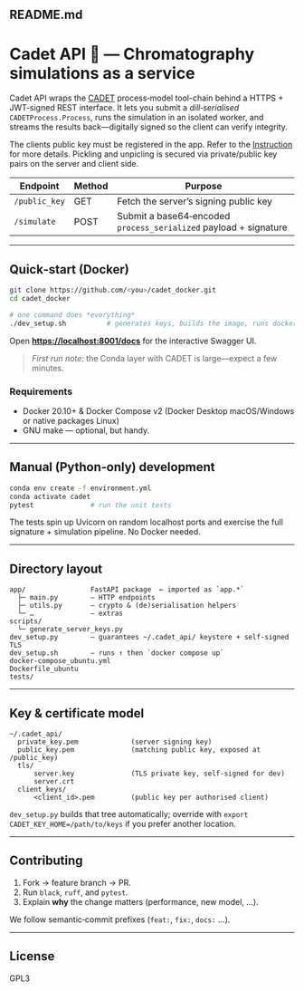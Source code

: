 ## README.md

# Cadet API 🍃 — Chromatography simulations as a service

Cadet API wraps the [CADET](https://cadeploy.readthedocs.io/) process‑model
tool-chain behind a HTTPS + JWT‑signed REST interface.
It lets you submit a *dill‑serialised* `CADETProcess.Process`, runs the
simulation in an isolated worker, and streams the results back—digitally
signed so the client can verify integrity.

The clients public key must be registered in the app. Refer to the [Instruction](INSTRUCTIONS.md) for more details.
Pickling and unpicling is secured via private/public key pairs on the server and client side.


| Endpoint      | Method | Purpose                                                          |
| ------------- | ------ | ---------------------------------------------------------------- |
| `/public_key` | GET    | Fetch the server’s signing public key                            |
| `/simulate`   | POST   | Submit a base64‑encoded `process_serialized` payload + signature |

---

## Quick‑start (Docker)

```bash
git clone https://github.com/<you>/cadet_docker.git
cd cadet_docker

# one command does *everything*
./dev_setup.sh          # generates keys, builds the image, runs docker‑compose
```

Open **[https://localhost:8001/docs](https://localhost:8001/docs)** for the interactive Swagger UI.

> *First run note:* the Conda layer with CADET is large—expect a few minutes.

### Requirements

* Docker 20.10+ & Docker Compose v2 (Docker Desktop macOS/Windows or native packages Linux)
* GNU make — optional, but handy.

---

## Manual (Python‑only) development

```bash
conda env create -f environment.yml
conda activate cadet
pytest              # run the unit tests
```

The tests spin up Uvicorn on random localhost ports and exercise the full
signature + simulation pipeline. No Docker needed.

---

## Directory layout

```
app/                FastAPI package  ← imported as `app.*`
  ├─ main.py        – HTTP endpoints
  ├─ utils.py       – crypto & (de)serialisation helpers
  └─ …              – extras
scripts/
  └─ generate_server_keys.py
dev_setup.py        – guarantees ~/.cadet_api/ keystore + self‑signed TLS
dev_setup.sh        – runs ↑ then `docker compose up`
docker-compose_ubuntu.yml
Dockerfile_ubuntu
tests/
```

---

## Key & certificate model

```
~/.cadet_api/
  private_key.pem             (server signing key)
  public_key.pem              (matching public key, exposed at /public_key)
  tls/
      server.key              (TLS private key, self‑signed for dev)
      server.crt
  client_keys/
      <client_id>.pem         (public key per authorised client)
```

`dev_setup.py` builds that tree automatically; override with
`export CADET_KEY_HOME=/path/to/keys` if you prefer another location.

---

## Contributing

1. Fork → feature branch → PR.
2. Run `black`, `ruff`, and `pytest`.
3. Explain **why** the change matters (performance, new model, …).

We follow semantic‑commit prefixes (`feat:`, `fix:`, `docs:` …).

---

## License

GPL3


